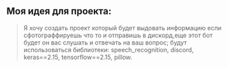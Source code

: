 ## Моя идея для проекта:
> Я хочу создать проект который будет выдовать информацию если сфотограффируешь что то и отправишь в дискорд,еще этот бот будет он вас слушать и отвечать на ваш вопрос;
будут использоваться библиотеки: speech_recognition, discord, keras==2.15, tensorflow==2.15, pillow.
